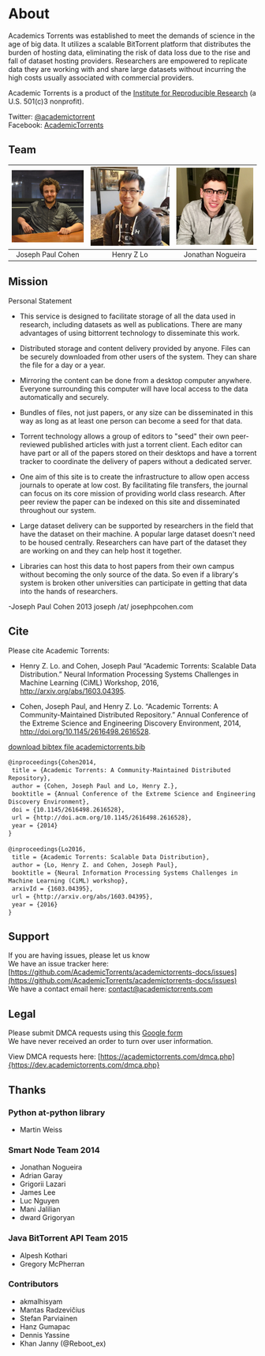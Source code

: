 # About

Academics Torrents was established to meet the demands of science in the age of big data. 
It utilizes a scalable BitTorrent platform that distributes the burden of hosting data, 
eliminating the risk of data loss due to the rise and fall of dataset hosting providers. 
Researchers are empowered to replicate data they are working with and share large datasets 
without incurring the high costs usually associated with commercial providers.


Academic Torrents is a product of the [Institute for Reproducible Research](https://reproducibilityinstitute.org/) (a U.S. 501(c)3 nonprofit).

Twitter: [@academictorrent](https://twitter.com/academictorrent)<br>
Facebook: [AcademicTorrents](https://www.facebook.com/academictorrents/)

## Team


| ![](_static/img/joe.jpg) |  ![](_static/img/henry.jpg) |  ![](_static/img/nogueira.jpg) |
| :----: | :----: | :----: |
| Joseph Paul Cohen  | &nbsp;&nbsp;&nbsp;&nbsp;&nbsp;&nbsp;&nbsp;Henry Z Lo&nbsp;&nbsp;&nbsp;&nbsp;&nbsp;&nbsp;&nbsp;  |  Jonathan Nogueira |



## Mission

Personal Statement

+ This service is designed to facilitate storage of all the data used in research, including datasets as well as publications. There are many advantages of using bittorrent technology to disseminate this work.

 + Distributed storage and content delivery provided by anyone. Files can be securely downloaded from other users of the system. They can share the file for a day or a year.
 + Mirroring the content can be done from a desktop computer anywhere. Everyone surrounding this computer will have local access to the data automatically and securely.
 + Bundles of files, not just papers, or any size can be disseminated in this way as long as at least one person can become a seed for that data.
 + Torrent technology allows a group of editors to "seed" their own peer-reviewed published articles with just a torrent client. Each editor can have part or all of the papers stored on their desktops and have a torrent tracker to coordinate the delivery of papers without a dedicated server.

+ One aim of this site is to create the infrastructure to allow open access journals to operate at low cost. By facilitating file transfers, the journal can focus on its core mission of providing world class research. After peer review the paper can be indexed on this site and disseminated throughout our system.

+ Large dataset delivery can be supported by researchers in the field that have the dataset on their machine. A popular large dataset doesn't need to be housed centrally. Researchers can have part of the dataset they are working on and they can help host it together.

+ Libraries can host this data to host papers from their own campus without becoming the only source of the data. So even if a library's system is broken other universities can participate in getting that data into the hands of researchers.

-Joseph Paul Cohen 2013
joseph /at/ josephpcohen.com



## Cite

Please cite Academic Torrents:

 - Henry Z. Lo. and Cohen, Joseph Paul “Academic Torrents: Scalable Data Distribution.” Neural Information Processing Systems Challenges in Machine Learning (CiML) Workshop, 2016, http://arxiv.org/abs/1603.04395.

 - Cohen, Joseph Paul, and Henry Z. Lo. “Academic Torrents: A Community-Maintained Distributed Repository.” Annual Conference of the Extreme Science and Engineering Discovery Environment, 2014, http://doi.org/10.1145/2616498.2616528.

[download bibtex file academictorrents.bib](https://academictorrents.com/academictorrents.bib)

```
@inproceedings{Cohen2014,
 title = {Academic Torrents: A Community-Maintained Distributed Repository},
 author = {Cohen, Joseph Paul and Lo, Henry Z.},
 booktitle = {Annual Conference of the Extreme Science and Engineering Discovery Environment},
 doi = {10.1145/2616498.2616528},
 url = {http://doi.acm.org/10.1145/2616498.2616528},
 year = {2014}
}

@inproceedings{Lo2016,
 title = {Academic Torrents: Scalable Data Distribution},
 author = {Lo, Henry Z. and Cohen, Joseph Paul},
 booktitle = {Neural Information Processing Systems Challenges in Machine Learning (CiML) workshop},
 arxivId = {1603.04395},
 url = {http://arxiv.org/abs/1603.04395},
 year = {2016}
}
```


## Support

If you are having issues, please let us know  
We have an issue tracker here: [https://github.com/AcademicTorrents/academictorrents-docs/issues](https://github.com/AcademicTorrents/academictorrents-docs/issues)  
We have a contact email here: [contact@academictorrents.com](mailto:contact@academictorrents.com)



## Legal

Please submit DMCA requests using this [Google form](https://docs.google.com/forms/d/1UZpffALavOF_X06QebmzbZZ7OyiGxjcn4vWhTQyHFPo/viewform)  
We have never received an order to turn over user information.

View DMCA requests here: [https://academictorrents.com/dmca.php]{https://dev.academictorrents.com/dmca.php}

## Thanks

### Python at-python library

- Martin Weiss

### Smart Node Team 2014

- Jonathan Nogueira
- Adrian Garay
- Grigorii Lazari
- James Lee
- Luc Nguyen
- Mani Jalilian
- dward Grigoryan

### Java BitTorrent API Team 2015

- Alpesh Kothari
- Gregory McPherran

### Contributors

- akmalhisyam
- Mantas Radzevi&#269;ius
- Stefan Parviainen
- Hanz Gumapac
- Dennis Yassine
- Khan Janny (@Reboot_ex)


